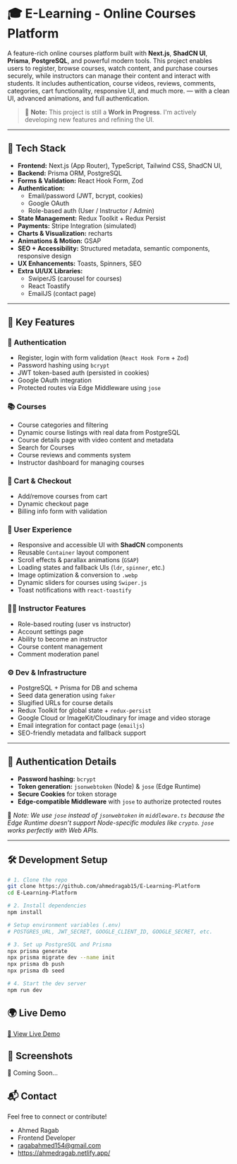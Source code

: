 # 🎓 E-Learning - Online Courses Platform

A feature-rich online courses platform built with **Next.js**, **ShadCN UI**, **Prisma**, **PostgreSQL**, and powerful modern tools. This project enables users to register, browse courses, watch content, and purchase courses securely, while instructors can manage their content and interact with students. It includes authentication, course videos, reviews, comments, categories, cart functionality, responsive UI, and much more. — with a clean UI, advanced animations, and full authentication.

> 🚧 **Note:** This project is still a **Work in Progress**. I'm actively developing new features and refining the UI.

---

## 🚀 Tech Stack

- **Frontend:** Next.js (App Router), TypeScript, Tailwind CSS, ShadCN UI, 
- **Backend:** Prisma ORM, PostgreSQL
- **Forms & Validation:** React Hook Form, Zod
- **Authentication:**
  - Email/password (JWT, bcrypt, cookies)
  - Google OAuth
  - Role-based auth (User / Instructor / Admin)
- **State Management:** Redux Toolkit + Redux Persist
- **Payments:** Stripe Integration (simulated)
- **Charts & Visualization:** recharts
- **Animations & Motion:** GSAP
- **SEO + Accessibility:** Structured metadata, semantic components, responsive design
- **UX Enhancements:** Toasts, Spinners, SEO
- **Extra UI/UX Libraries:**
  - SwiperJS (carousel for courses)
  - React Toastify
  - EmailJS (contact page)

---

## 🧩 Key Features

### 🔐 Authentication
- Register, login with form validation (`React Hook Form` + `Zod`)
- Password hashing using `bcrypt`
- JWT token-based auth (persisted in cookies)
- Google OAuth integration
- Protected routes via Edge Middleware using `jose`

### 📚 Courses
- Course categories and filtering
- Dynamic course listings with real data from PostgreSQL
- Course details page with video content and metadata
- Search for Courses
- Course reviews and comments system
- Instructor dashboard for managing courses

### 🛒 Cart & Checkout
- Add/remove courses from cart
- Dynamic checkout page
- Billing info form with validation

### 🧠 User Experience
- Responsive and accessible UI with **ShadCN** components
- Reusable `Container` layout component
- Scroll effects & parallax animations (`GSAP`)
- Loading states and fallback UIs (`ldr`, `spinner`, etc.)
- Image optimization & conversion to `.webp`
- Dynamic sliders for courses using `Swiper.js`
- Toast notifications with `react-toastify`

### 👨‍🏫 Instructor Features
- Role-based routing (user vs instructor)
- Account settings page
- Ability to become an instructor
- Course content management
- Comment moderation panel

### ⚙️ Dev & Infrastructure
- PostgreSQL + Prisma for DB and schema
- Seed data generation using `faker`
- Slugified URLs for course details
- Redux Toolkit for global state + `redux-persist`
- Google Cloud or ImageKit/Cloudinary for image and video storage
- Email integration for contact page (`emailjs`)
- SEO-friendly metadata and fallback support

---

## 🔐 Authentication Details

- **Password hashing:** `bcrypt`
- **Token generation:** `jsonwebtoken` (Node) & `jose` (Edge Runtime)
- **Secure Cookies** for token storage
- **Edge-compatible Middleware** with `jose` to authorize protected routes

📌 _Note: We use `jose` instead of `jsonwebtoken` in `middleware.ts` because the Edge Runtime doesn’t support Node-specific modules like `crypto`. `jose` works perfectly with Web APIs._

---

## 🛠 Development Setup

```bash
# 1. Clone the repo
git clone https://github.com/ahmedragab15/E-Learning-Platform
cd E-Learning-Platform

# 2. Install dependencies
npm install

# Setup environment variables (.env)
# POSTGRES_URL, JWT_SECRET, GOOGLE_CLIENT_ID, GOOGLE_SECRET, etc.

# 3. Set up PostgreSQL and Prisma
npx prisma generate
npx prisma migrate dev --name init
npx prisma db push
npx prisma db seed

# 4. Start the dev server
npm run dev
```

## 🌍 Live Demo
[🔗 View Live Demo](https://ahmed-academy.vercel.app)

## 📸 Screenshots
🚧 Coming Soon...

## 📬 Contact
Feel free to connect or contribute!

- Ahmed Ragab
- Frontend Developer
- ragabahmed154@gmail.com
- https://ahmedragab.netlify.app/